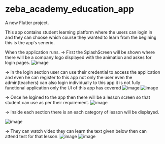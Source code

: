 # zeba_academy_education_app

A new Flutter project.

This app contains student learning platform where the users can login in and they can choose which course they wanted to learn from the begining this is the app's senerio.

When the application runs.
-> First the SplashScreen will be shown where there will be a company logo displayed with the animation and askes for login pages.
![image](https://github.com/Zeba-Academy/zeba-academy-app/assets/157026011/462a11bf-f475-4d52-aa59-5efeeb7010b6)

-> In the login section user can use their credential to access the application and even he can register to this app not only the user even the admin(teachers) can also login individually to this app it is not fully functional application only the UI of this app has covered
![image](https://github.com/Zeba-Academy/zeba-academy-app/assets/157026011/aad67e5f-c508-4e6a-ac6e-5eea9327dccb)
![image](https://github.com/Zeba-Academy/zeba-academy-app/assets/157026011/deb32346-5043-44c2-98fb-18d62d2b4697)

-> Once he logined to the app then there will be a lesson screen so that student can use as per their requirement.
![image](https://github.com/Zeba-Academy/zeba-academy-app/assets/157026011/17ba465e-e61d-4f64-af40-f37453063495)

-> Inside each section there is an each category of lesson will be displayed.

![image](https://github.com/Zeba-Academy/zeba-academy-app/assets/157026011/8696bc32-5006-4754-b6fa-5867ec8a85ca)

-> They can watch video they can learn the text given below then can attend test for that lesson.
![image](https://github.com/Zeba-Academy/zeba-academy-app/assets/157026011/70c617cc-ca17-41be-aaca-41db19f24306)
![image](https://github.com/Zeba-Academy/zeba-academy-app/assets/157026011/cf294694-3cf1-446e-8e68-329656b3f224)





